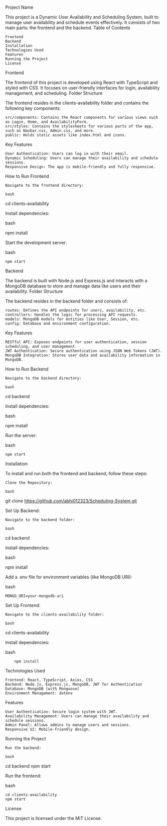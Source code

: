 Project Name

This project is a Dynamic User Availability and Scheduling System, built to manage user availability and schedule events effectively. It consists of two main parts: the frontend and the backend.
Table of Contents

    Frontend
    Backend
    Installation
    Technologies Used
    Features
    Running the Project
    License

Frontend

The frontend of this project is developed using React with TypeScript and styled with CSS. It focuses on user-friendly interfaces for login, availability management, and scheduling.
Folder Structure

The frontend resides in the clients-availability folder and contains the following key components:

    src/components: Contains the React components for various views such as Login, Home, and AvailabilityForm.
    src/styles: Contains the stylesheets for various parts of the app, such as Navbar.css, Admin.css, and more.
    public: Holds static assets like index.html and icons.

Key Features

    User Authentication: Users can log in with their email.
    Dynamic Scheduling: Users can manage their availability and schedule sessions.
    Responsive Design: The app is mobile-friendly and fully responsive.

How to Run Frontend

    Navigate to the frontend directory:

    bash

cd clients-availability

Install dependencies:

bash

npm install

Start the development server:

bash

    npm start

Backend

The backend is built with Node.js and Express.js and interacts with a MongoDB database to store and manage data like users and their availability.
Folder Structure

The backend resides in the backend folder and consists of:

    routes: Defines the API endpoints for users, availability, etc.
    controllers: Handles the logic for processing API requests.
    models: MongoDB models for entities like User, Session, etc.
    config: Database and environment configuration.

Key Features

    RESTful API: Exposes endpoints for user authentication, session scheduling, and user management.
    JWT Authentication: Secure authentication using JSON Web Tokens (JWT).
    MongoDB Integration: Stores user data and availability information in MongoDB.

How to Run Backend

    Navigate to the backend directory:

    bash

cd backend

Install dependencies:

bash

npm install

Run the server:

bash

    npm start

Installation

To install and run both the frontend and backend, follow these steps:

    Clone the Repository:

    bash

git clone https://github.com/abhi012323/Scheduling-System.git

Set Up Backend:

    Navigate to the backend folder:

    bash

cd backend

Install dependencies:

bash

npm install

Add a .env file for environment variables (like MongoDB URI):

bash

    MONGO_URI=your-mongodb-uri

Set Up Frontend:

    Navigate to the clients-availability folder:

    bash

cd clients-availability

Install dependencies:

bash

        npm install

Technologies Used

    Frontend: React, TypeScript, Axios, CSS
    Backend: Node.js, Express.js, MongoDB, JWT for Authentication
    Database: MongoDB (with Mongoose)
    Environment Management: dotenv

Features

    User Authentication: Secure login system with JWT.
    Availability Management: Users can manage their availability and schedule sessions.
    Admin Panel: Allows admins to manage users and sessions.
    Responsive UI: Mobile-friendly design.

Running the Project

    Run the backend:

    bash

cd backend
npm start

Run the frontend:

bash

    cd clients-availability
    npm start

License

This project is licensed under the MIT License.
